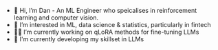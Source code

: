 - 👋 Hi, I’m Dan - An ML Engineer who speicalises in reinforcement learning and computer vision.
- 👀 I’m interested in ML, data science & statistics, particularly in fintech
- 🧑‍💻 I’m currently working on qLoRA methods for fine-tuning LLMs
- 🌱 I'm currently developing my skillset in LLMs

<!---
DFlintoft/DFlintoft is a ✨ special ✨ repository because its `README.md` (this file) appears on your GitHub profile.
You can click the Preview link to take a look at your changes.
--->
